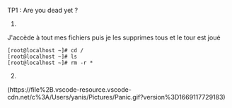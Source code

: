 TP1 : Are you dead yet ?

1)
J'accède à tout mes fichiers puis je les supprimes tous et le tour est joué

````
[root@localhost ~]# cd /
[root@localhost ~]# ls
[root@localhost ~]# rm -r *
````

2)


(https://file%2B.vscode-resource.vscode-cdn.net/c%3A/Users/yanis/Pictures/Panic.gif?version%3D1669117729183)







